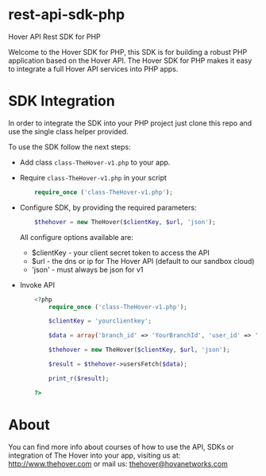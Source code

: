 rest-api-sdk-php
=================

Hover API Rest SDK for PHP

Welcome to the Hover SDK for PHP, this SDK is for building a robust PHP application based on the Hover API. The Hover SDK for PHP makes it easy to integrate a full Hover API services into PHP apps. 

SDK Integration
===============

In order to integrate the SDK into your PHP project just clone this repo and use the single class helper provided.

To use the SDK follow the next steps:

* Add class `class-TheHover-v1.php` to your app.

* Require `class-TheHover-v1.php` in your script

	```php
		require_once ('class-TheHover-v1.php');	
	```
	
* Configure SDK, by providing the required parameters:

	```php
		$thehover = new TheHover($clientKey, $url, 'json');
	```

	All configure options available are:
	
	* $clientKey - your client secret token to access the API
	* $url - the dns or ip for The Hover API (default to our sandbox cloud) 
	* 'json' - must always be json for v1
	
* Invoke API

	```php
		<?php
			require_once ('class-TheHover-v1.php');

			$clientKey = 'yourclientkey';

			$data = array('branch_id' => 'YourBranchId', 'user_id' => 'YourUserId', 'phase' => 'all');

			$thehover = new TheHover($clientKey, $url, 'json');

			$result = $thehover->usersFetch($data);

			print_r($result);

		?>	
	```

About
=====

You can find more info about courses of how to use the API, SDKs or integration of The Hover into your app,
visiting us at: http://www.thehover.com or mail us: thehover@hovanetworks.com
